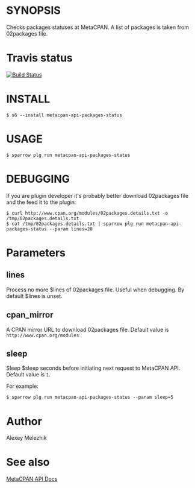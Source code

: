 # SYNOPSIS

Checks packages statuses at MetaCPAN. A list of packages is taken from 02packages file.

# Travis status

[![Build Status](https://travis-ci.org/melezhik/sparrow.svg)](https://travis-ci.org/melezhik/metacpan-api-packages-status)

# INSTALL

    $ s6 --install metacpan-api-packages-status

# USAGE

    $ sparrow plg run metacpan-api-packages-status

# DEBUGGING

If you are plugin developer it's probably better download 02packages file and the feed it to the plugin:

    $ curl http://www.cpan.org/modules/02packages.details.txt -o /tmp/02packages.details.txt
    $ cat /tmp/02packages.details.txt | sparrow plg run metacpan-api-packages-status --param lines=20

# Parameters

## lines

Process no more $lines of 02packages file. Useful when debugging. By default $lines is unset.

## cpan_mirror

A CPAN mirror URL to download 02packages file.  Default value is `http://www.cpan.org/modules`

## sleep

Sleep $sleep seconds before initiating  next request to MetaCPAN API. Default value is `1`. 

For example:

    $ sparrow plg run metacpan-api-packages-status --param sleep=5

# Author

Alexey Melezhik

# See also 

[MetaCPAN API Docs](https://github.com/metacpan/metacpan-api/blob/master/docs/API-docs.md)
